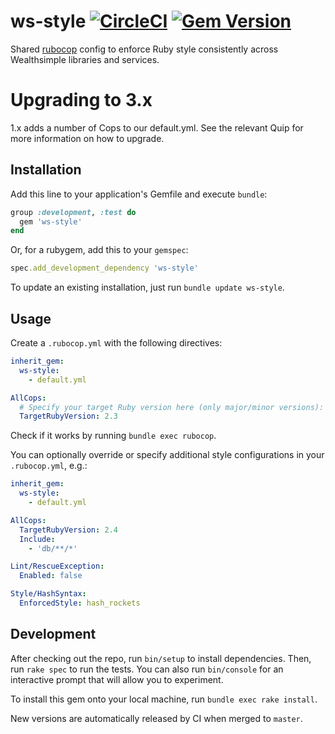 # ws-style [![CircleCI](https://circleci.com/gh/wealthsimple/ws-style.svg?style=svg)](https://circleci.com/gh/wealthsimple/ws-style) [![Gem Version](https://badge.fury.io/rb/ws-style.svg)](https://rubygems.org/gems/ws-style)

Shared [rubocop](https://github.com/bbatsov/rubocop) config to enforce Ruby style consistently across Wealthsimple libraries and services.

# Upgrading to 3.x

1.x adds a number of Cops to our default.yml. See the relevant Quip for more information on how to upgrade.

## Installation

Add this line to your application's Gemfile and execute `bundle`:

```ruby
group :development, :test do
  gem 'ws-style'
end
```

Or, for a rubygem, add this to your `gemspec`:

```ruby
spec.add_development_dependency 'ws-style'
```

To update an existing installation, just run `bundle update ws-style`.

## Usage

Create a `.rubocop.yml` with the following directives:

```yaml
inherit_gem:
  ws-style:
    - default.yml

AllCops:
  # Specify your target Ruby version here (only major/minor versions):
  TargetRubyVersion: 2.3
```

Check if it works by running `bundle exec rubocop`.

You can optionally override or specify additional style configurations in your `.rubocop.yml`, e.g.:

```yaml
inherit_gem:
  ws-style:
    - default.yml

AllCops:
  TargetRubyVersion: 2.4
  Include:
    - 'db/**/*'

Lint/RescueException:
  Enabled: false

Style/HashSyntax:
  EnforcedStyle: hash_rockets
```

## Development

After checking out the repo, run `bin/setup` to install dependencies. Then, run `rake spec` to run the tests. You can also run `bin/console` for an interactive prompt that will allow you to experiment.

To install this gem onto your local machine, run `bundle exec rake install`.

New versions are automatically released by CI when merged to `master`.

